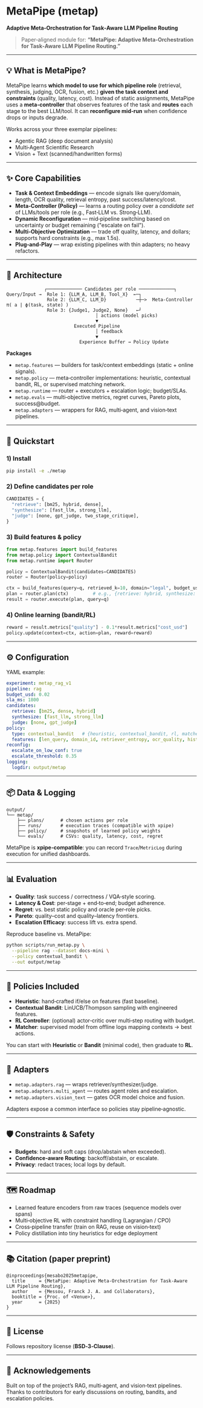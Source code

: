 # MetaPipe (metap)

**Adaptive Meta‑Orchestration for Task‑Aware LLM Pipeline Routing**

> Paper‑aligned module for: **“MetaPipe: Adaptive Meta‑Orchestration for Task‑Aware LLM Pipeline Routing.”**

---

## 💡 What is MetaPipe?

MetaPipe learns **which model to use for which pipeline role** (retrieval, synthesis, judging, OCR, fusion, etc.) **given the task context and constraints** (quality, latency, cost). Instead of static assignments, MetaPipe uses a **meta‑controller** that observes features of the task and **routes** each stage to the best LLM/tool. It can **reconfigure mid‑run** when confidence drops or inputs degrade.

Works across your three exemplar pipelines:

* Agentic RAG (deep document analysis)
* Multi‑Agent Scientific Research
* Vision + Text (scanned/handwritten forms)

---

## ✨ Core Capabilities

* **Task & Context Embeddings** — encode signals like query/domain, length, OCR quality, retrieval entropy, past success/latency/cost.
* **Meta‑Controller (Policy)** — learns a routing policy over a *candidate set* of LLMs/tools per role (e.g., Fast‑LLM vs. Strong‑LLM).
* **Dynamic Reconfiguration** — mid‑pipeline switching based on uncertainty or budget remaining ("escalate on fail").
* **Multi‑Objective Optimization** — trade off quality, latency, and dollars; supports hard constraints (e.g., max 1.5s).
* **Plug‑and‑Play** — wrap existing pipelines with thin adapters; no heavy refactors.

---

## 🧱 Architecture

```
              ┌───────────── Candidates per role ─────────────┐
Query/Input →  Role 1: {LLM_A, LLM_B, Tool_X}  ←─┐
               Role 2: {LLM_C, LLM_D}           ─┼─>  Meta‑Controller π( a | ϕ(task, state) )
               Role 3: {Judge1, Judge2, None}   ←┘
                                 │ actions (model picks)
                                 ▼
                         Executed Pipeline
                                 │ feedback
                                 ▼
                           Experience Buffer → Policy Update
```

**Packages**

* `metap.features` — builders for task/context embeddings (static + online signals).
* `metap.policy` — meta‑controller implementations: heuristic, contextual bandit, RL, or supervised matching network.
* `metap.runtime` — router + executors + escalation logic; budget/SLAs.
* `metap.evals` — multi‑objective metrics, regret curves, Pareto plots, success\@budget.
* `metap.adapters` — wrappers for RAG, multi‑agent, and vision‑text pipelines.

---

## 🚀 Quickstart

### 1) Install

```bash
pip install -e ./metap
```

### 2) Define candidates per role

```python
CANDIDATES = {
  "retrieve": [bm25, hybrid, dense],
  "synthesize": [fast_llm, strong_llm],
  "judge": [none, gpt_judge, two_stage_critique],
}
```

### 3) Build features & policy

```python
from metap.features import build_features
from metap.policy import ContextualBandit
from metap.runtime import Router

policy = ContextualBandit(candidates=CANDIDATES)
router = Router(policy=policy)

ctx = build_features(query=q, retrieved_k=10, domain="legal", budget_usd=0.01)
plan = router.plan(ctx)         # e.g., {retrieve: hybrid, synthesize: fast_llm, judge: gpt_judge}
result = router.execute(plan, query=q)
```

### 4) Online learning (bandit/RL)

```python
reward = result.metrics["quality"] - 0.1*result.metrics["cost_usd"]
policy.update(context=ctx, action=plan, reward=reward)
```

---

## ⚙️ Configuration

YAML example:

```yaml
experiment: metap_rag_v1
pipeline: rag
budget_usd: 0.02
sla_ms: 1800
candidates:
  retrieve: [bm25, dense, hybrid]
  synthesize: [fast_llm, strong_llm]
  judge: [none, gpt_judge]
policy:
  type: contextual_bandit   # {heuristic, contextual_bandit, rl, matcher}
  features: [len_query, domain_id, retriever_entropy, ocr_quality, hist_success, hist_cost]
reconfig:
  escalate_on_low_conf: true
  escalate_threshold: 0.35
logging:
  logdir: output/metap
```

---

## 📦 Data & Logging

```
output/
└── metap/
    ├── plans/      # chosen actions per role
    ├── runs/       # execution traces (compatible with xpipe)
    ├── policy/     # snapshots of learned policy weights
    └── evals/      # CSVs: quality, latency, cost, regret
```

MetaPipe is **xpipe‑compatible**: you can record `Trace`/`MetricLog` during execution for unified dashboards.

---

## 📊 Evaluation

* **Quality**: task success / correctness / VQA‑style scoring.
* **Latency & Cost**: per‑stage + end‑to‑end; budget adherence.
* **Regret**: vs. best static policy and oracle per‑role picks.
* **Pareto**: quality–cost and quality–latency frontiers.
* **Escalation Efficacy**: success lift vs. extra spend.

Reproduce baseline vs. MetaPipe:

```bash
python scripts/run_metap.py \
  --pipeline rag --dataset docs-mini \
  --policy contextual_bandit \
  --out output/metap
```

---

## 🔬 Policies Included

* **Heuristic**: hand‑crafted if/else on features (fast baseline).
* **Contextual Bandit**: LinUCB/Thompson sampling with engineered features.
* **RL Controller**: (optional) actor‑critic over multi‑step routing with budget.
* **Matcher**: supervised model from offline logs mapping contexts → best actions.

You can start with **Heuristic** or **Bandit** (minimal code), then graduate to **RL**.

---

## 🧩 Adapters

* `metap.adapters.rag` — wraps retriever/synthesizer/judge.
* `metap.adapters.multi_agent` — routes agent roles and escalation.
* `metap.adapters.vision_text` — gates OCR model choice and fusion.

Adapters expose a common interface so policies stay pipeline‑agnostic.

---

## 🛡️ Constraints & Safety

* **Budgets**: hard and soft caps (drop/abstain when exceeded).
* **Confidence‑aware Routing**: backoff/abstain, or escalate.
* **Privacy**: redact traces; local logs by default.

---

## 🗺️ Roadmap

* Learned feature encoders from raw traces (sequence models over spans)
* Multi‑objective RL with constraint handling (Lagrangian / CPO)
* Cross‑pipeline transfer (train on RAG, reuse on vision‑text)
* Policy distillation into tiny heuristics for edge deployment

---

## 📚 Citation (paper preprint)

```
@inproceedings{mesabo2025metapipe,
  title     = {MetaPipe: Adaptive Meta-Orchestration for Task-Aware LLM Pipeline Routing},
  author    = {Messou, Franck J. A. and Collaborators},
  booktitle = {Proc. of <Venue>},
  year      = {2025}
}
```

---

## 📝 License

Follows repository license (**BSD‑3‑Clause**).

---

## 🙌 Acknowledgements

Built on top of the project’s RAG, multi‑agent, and vision‑text pipelines. Thanks to contributors for early discussions on routing, bandits, and escalation policies.
